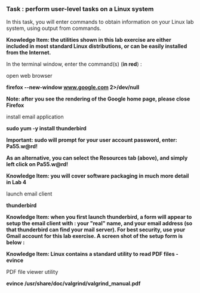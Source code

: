 ### Task : perform user-level tasks on a Linux system
In this task, you will enter commands to obtain information on your Linux lab system, using output from commands.

**Knowledge Item: the utilities shown in this lab exercise are either included in most standard Linux distributions, or can be easily installed from the Internet.**

In the terminal window, enter the command(s) (**in red**) :

open web browser

**firefox --new-window www.google.com 2>/dev/null**

**Note: after you see the rendering of the Google home page, please close Firefox**

install email application

**sudo yum -y install thunderbird**

**Important: sudo will prompt for your user account password, enter: Pa55.w@rd!**

**As an alternative, you can select the Resources tab (above), and simply left click on Pa55.w@rd!**

**Knowledge Item: you will cover software packaging in much more detail in Lab 4**

launch email client

**thunderbird**

**Knowledge Item: when you first launch thunderbird, a form will appear to setup the email client with : your "real" name, and your email address (so that thunderbird can find your mail server). For best security, use your Gmail account for this lab exercise. A screen shot of the setup form is below :**

**Knowledge Item: Linux contains a standard utility to read PDF files - evince**

PDF file viewer utility

**evince /usr/share/doc/valgrind/valgrind\_manual.pdf**